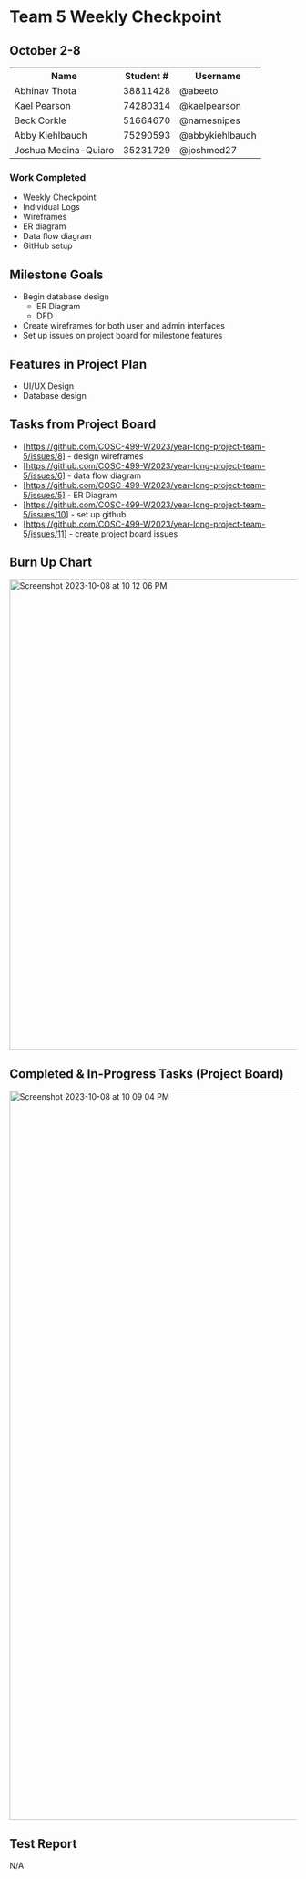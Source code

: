 # Team 5 Weekly Checkpoint
## October 2-8
<table>
  <tr><th>Name</th><th>Student #</th><th>Username</th></tr>
  <tr><td>Abhinav Thota</td><td>38811428</td><td>@abeeto</td></tr>
  <tr><td>Kael Pearson</td><td>74280314</td><td>@kaelpearson</td></tr>
  <tr><td>Beck Corkle</td><td>51664670</td><td>@namesnipes</td></tr>
  <tr><td>Abby Kiehlbauch</td><td>75290593</td><td>@abbykiehlbauch</td></tr>
  <tr><td>Joshua Medina-Quiaro</td><td>35231729</td><td>@joshmed27</td></tr>
</table>

### Work Completed
- Weekly Checkpoint
- Individual Logs
- Wireframes
- ER diagram
- Data flow diagram
- GitHub setup

## Milestone Goals
- Begin database design
    - ER Diagram
    - DFD
- Create wireframes for both user and admin interfaces
- Set up issues on project board for milestone features

## Features in Project Plan
- UI/UX Design
- Database design

## Tasks from Project Board
- [https://github.com/COSC-499-W2023/year-long-project-team-5/issues/8] - design wireframes
- [https://github.com/COSC-499-W2023/year-long-project-team-5/issues/6] - data flow diagram
- [https://github.com/COSC-499-W2023/year-long-project-team-5/issues/5] - ER Diagram
- [https://github.com/COSC-499-W2023/year-long-project-team-5/issues/10] - set up github
- [https://github.com/COSC-499-W2023/year-long-project-team-5/issues/11] - create project board issues

## Burn Up Chart
<img width="825" alt="Screenshot 2023-10-08 at 10 12 06 PM" src="https://github.com/COSC-499-W2023/year-long-project-team-5/assets/60419500/fadbaad4-f491-47e3-abf1-28df0a591d10">


## Completed & In-Progress Tasks (Project Board)
<img width="1278" alt="Screenshot 2023-10-08 at 10 09 04 PM" src="https://github.com/COSC-499-W2023/year-long-project-team-5/assets/60419500/c3ceac85-4d5c-4124-9e23-d98c87f43398">

  
## Test Report
N/A
